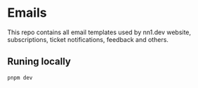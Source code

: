 # Emails

This repo contains all email templates used by nn1.dev website, subscriptions, ticket notifications, feedback and others.

## Runing locally

```
pnpm dev
```
